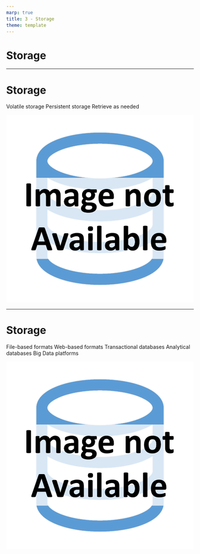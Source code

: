 ```yaml
---
marp: true
title: 3 - Storage
theme: template
---
```


<!-- _class: title-only -->

# Storage

<!--
The second step in the data lifecycle is data storage.
-->

---

<!-- _class: title-two-content-left-center -->

# Storage

Volatile storage
Persistent storage
Retrieve as needed

![image An icon of a database in a minimalist style](images/placeholder.png)

<!--
Once we've collected and recorded an observation as data, we need to store it so that it can be retrieved for future analysis.

As data are being recorded by sensors, these data are first recorded temporarily in a type of memory called volatile storage.

Volatile storage means that the data are lost when the device loses power.

As a result, we need to transfer our data somewhere more permanent, so that they will be available anytime we need them.

In data science, we store our data in one of several persistent-storage mediums.

Persistent storage, means that the device retains the data after the power to the device has been shut off.

For example, a computer's hard drive retains its data even if you turn the power off and then turn it back on again.

By storing our data in a persistent storage medium, we can retrieve our data as needed.

Unless we overwrite the data, or the device permanently fails, our data should always remain available.
-->

---

<!-- _class: title-two-content-left-center -->

# Storage

File-based formats
Web-based formats
Transactional databases
Analytical databases
Big Data platforms

![image An icon of a database in a minimalist style](images/placeholder.png)

<!--
Data can be stored in computers in several ways:

First, we have file-based formats - which store data in files on the filesystem of a computer.

For example, comma-separate values (or CSV) files and Excel spreadsheets.

Next, we have web-based formats - which store data in formats best suited for data transfer over the internet.

For example, eXtensible markup language (or XML) and javascript-object notation (or JSON)

Third, we have transactional databases - which store data in a form best suited for transaction processing.

For example, normalized relational databases and No-SQL databases.

Forth, we have analytical databases - which store data in a format best suited for analytical processing.

For example, data warehouses, data marts, and data cubes.

And finally, we have Big Data platforms - which can store massive data sets by distributing both data and processing across many computers

For example, Spark, Hive, and Hadoop.

There are many options to choose from, so it's important to know which option is right for your specific data-storage scenario.
-->